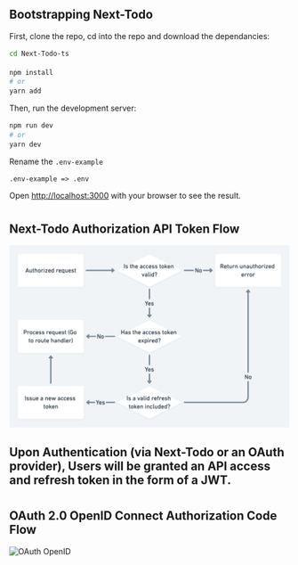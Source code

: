 ## Bootstrapping Next-Todo

First, clone the repo, cd into the repo and download the dependancies:

```bash
cd Next-Todo-ts

npm install
# or
yarn add
```

Then, run the development server:

```bash
npm run dev
# or
yarn dev
```

Rename the `.env-example`

```
.env-example => .env
```

Open [http://localhost:3000](http://localhost:3000) with your browser to see the result.

#

## Next-Todo Authorization API Token Flow

![Authorization Token Flow](/public/refresh-token-flow.png)

## Upon Authentication (via Next-Todo or an OAuth provider), Users will be granted an API access and refresh token in the form of a JWT.

#

## OAuth 2.0 OpenID Connect Authorization Code Flow

![OAuth OpenID](https://miro.medium.com/max/720/0*bPC5YzMETbF81R4E.webp)
